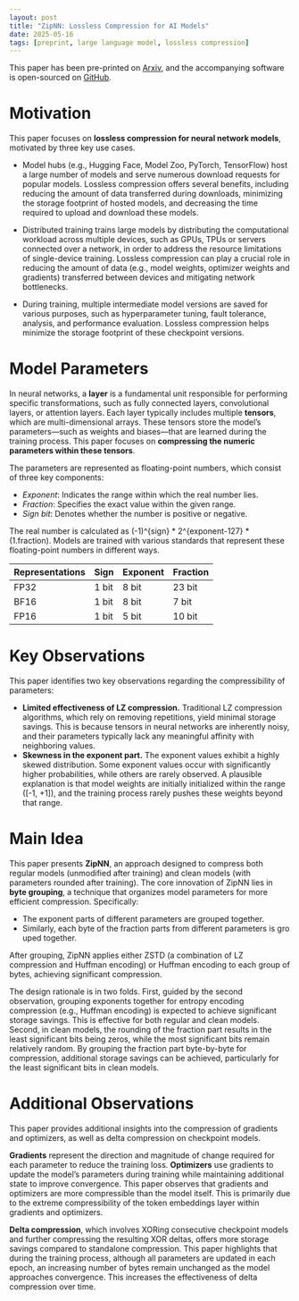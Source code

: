 ```yaml
---
layout: post
title: "ZipNN: Lossless Compression for AI Models"
date: 2025-05-16
tags: [preprint, large language model, lossless compression]
---
```


This paper has been pre-printed on [Arxiv](https://arxiv.org/abs/2411.05239), and the accompanying software is open-sourced on [GitHub](https://github.com/zipnn/zipnn).

# Motivation

This paper focuses on **lossless compression for neural network models**, motivated by three key use cases. 

- Model hubs (e.g., Hugging Face, Model Zoo, PyTorch, TensorFlow) host a large number of models and serve numerous download requests for popular models. Lossless compression offers several benefits, including reducing the amount of data transferred during downloads, minimizing the storage footprint of hosted models, and decreasing the time required to upload and download these models.

- Distributed training trains large models by distributing the computational workload across multiple devices, such as GPUs, TPUs or servers connected over a network, in order to address the resource limitations of single-device training. Lossless compression can play a crucial role in reducing the amount of data (e.g., model weights, optimizer weights and gradients) transferred between devices and mitigating network bottlenecks. 

- During training, multiple intermediate model versions are saved for various purposes, such as hyperparameter tuning, fault tolerance, analysis, and performance evaluation. Lossless compression helps minimize the storage footprint of these checkpoint versions.

# Model Parameters

In neural networks, a **layer** is a fundamental unit responsible for performing specific transformations, such as fully connected layers, convolutional layers, or attention layers. Each layer typically includes multiple **tensors**, which are multi-dimensional arrays. These tensors store the model’s parameters—such as weights and biases—that are learned during the training process. This paper focuses on **compressing the numeric parameters within these tensors**.

The parameters are represented as floating-point numbers, which consist of three key components:

- *Exponent*: Indicates the range within which the real number lies.
- *Fraction*: Specifies the exact value within the given range.
- *Sign bit*: Denotes whether the number is positive or negative.

The real number is calculated as (-1)^{sign} * 2^{exponent-127} * (1.fraction). Models are trained with various standards that represent these floating-point numbers in different ways.

| Representations   | Sign   | Exponent   | Fraction   |
|-------|-------|-------|-------|
| FP32 | 1 bit | 8 bit | 23 bit |
| BF16 | 1 bit | 8 bit | 7 bit |
| FP16 | 1 bit | 5 bit | 10 bit |

# Key Observations

This paper identifies two key observations regarding the compressibility of parameters:

- **Limited effectiveness of LZ compression.** Traditional LZ compression algorithms, which rely on removing repetitions, yield minimal storage savings. This is because tensors in neural networks are inherently noisy, and their parameters typically lack any meaningful affinity with neighboring values.
- **Skewness in the exponent part.** The exponent values exhibit a highly skewed distribution. Some exponent values occur with significantly higher probabilities, while others are rarely observed. A plausible explanation is that model weights are initially initialized within the range ([-1, +1]), and the training process rarely pushes these weights beyond that range.

# Main Idea

This paper presents **ZipNN**, an approach designed to compress both regular models (unmodified after training) and clean models (with parameters rounded after training). The core innovation of ZipNN lies in **byte grouping**, a technique that organizes model parameters for more efficient compression. Specifically:

- The exponent parts of different parameters are grouped together.
- Similarly, each byte of the fraction parts from different parameters is grouped together.

After grouping, ZipNN applies either ZSTD (a combination of LZ compression and Huffman encoding) or Huffman encoding to each group of bytes, achieving significant compression.

The design rationale is in two folds. First, guided by the second observation, grouping exponents together for entropy encoding compression (e.g., Huffman encoding) is expected to achieve significant storage savings. This is effective for both regular and clean models. Second, in clean models, the rounding of the fraction part results in the least significant bits being zeros, while the most significant bits remain relatively random. By grouping the fraction part byte-by-byte for compression, additional storage savings can be achieved, particularly for the least significant bits in clean models.

# Additional Observations

This paper provides additional insights into the compression of gradients and optimizers, as well as delta compression on checkpoint models.

**Gradients** represent the direction and magnitude of change required for each parameter to reduce the training loss. **Optimizers** use gradients to update the model’s parameters during training while maintaining additional state to improve convergence. This paper observes that gradients and optimizers are more compressible than the model itself. This is primarily due to the extreme compressibility of the token embeddings layer within gradients and optimizers.

**Delta compression**, which involves XORing consecutive checkpoint models and further compressing the resulting XOR deltas, offers more storage savings compared to standalone compression. This paper highlights that during the training process, although all parameters are updated in each epoch, an increasing number of bytes remain unchanged as the model approaches convergence. This increases the effectiveness of delta compression over time.